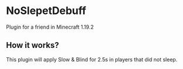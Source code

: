 # NoSlepetDebuff
Plugin for a friend in Minecraft 1.19.2
## How it works?
This plugin will apply Slow & Blind for 2.5s in players that did not sleep.
